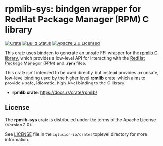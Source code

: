 # rpmlib-sys: bindgen wrapper for RedHat Package Manager (RPM) C library

[![Crate][crate-image]][crate-link] [![Build Status][build-image]][build-link] [![Apache 2.0 Licensed][license-image]][license-link]

[crate-image]: https://img.shields.io/crates/v/rpmlib-sys.svg
[crate-link]: https://crates.io/crates/rpmlib-sys
[build-image]: https://circleci.com/gh/iqlusion-io/crates.svg?style=shield
[build-link]: https://circleci.com/gh/iqlusion-io/crates
[license-image]: https://img.shields.io/badge/license-Apache2.0-blue.svg
[license-link]: https://github.com/iqlusion-io/crates/blob/master/LICENSE

This crate uses bindgen to generate an unsafe FFI wrapper for the
[rpmlib C library], which provides a low-level API for interacting with the
[RedHat Package Manager (RPM)] and **.rpm** files.

This crate isn't intended to be used directly, but instead provides an unsafe,
low-level binding used by the higher level **rpmlib** crate, which aims to
provide a safe, idiomatic, high-level binding to the C library:

* **rpmlib crate**: https://docs.rs/crate/rpmlib/

[rpmlib C library]: https://docs.fedoraproject.org/en-US/Fedora_Draft_Documentation/0.1/html/RPM_Guide/ch-programming-c.html
[RedHat Package Manager (RPM)]: http://rpm.org/

## License

The **rpmlib-sys** crate is distributed under the terms of the Apache License
(Version 2.0).

See [LICENSE] file in the `iqlusion-io/crates` toplevel directory for more
information.

[LICENSE]: https://github.com/iqlusion-io/crates/blob/master/LICENSE

